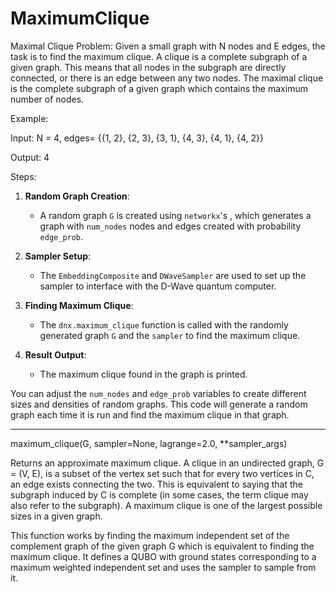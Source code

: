 # MaximumClique
 Maximal Clique Problem: Given a small graph with N nodes and E edges, the task is to find the maximum clique. A clique is a complete subgraph of a given graph. This means that all nodes in the subgraph are directly connected, or there is an edge between any two nodes. The maximal clique is the complete subgraph of a given graph which contains the maximum number of nodes.
 
Example:

Input: N = 4, edges= {{1, 2}, {2, 3}, {3, 1}, {4, 3}, {4, 1}, {4, 2}} 

Output: 4

Steps:
1. **Random Graph Creation**:
   - A random graph `G` is created using `networkx`'s , which generates a graph with `num_nodes` nodes and edges created with probability `edge_prob`.

2. **Sampler Setup**:
   - The `EmbeddingComposite` and `DWaveSampler` are used to set up the sampler to interface with the D-Wave quantum computer.

3. **Finding Maximum Clique**:
   - The `dnx.maximum_clique` function is called with the randomly generated graph `G` and the `sampler` to find the maximum clique.

4. **Result Output**:
   - The maximum clique found in the graph is printed.

You can adjust the `num_nodes` and `edge_prob` variables to create different sizes and densities of random graphs. This code will generate a random graph each time it is run and find the maximum clique in that graph.

----------------
maximum_clique(G, sampler=None, lagrange=2.0, **sampler_args)

Returns an approximate maximum clique. A clique in an undirected graph, G = (V, E), is a subset of the vertex set such that for every two vertices in C, an edge exists connecting the two. This is equivalent to saying that the subgraph induced by C is complete (in some cases, the term clique may also refer to the subgraph). A maximum clique is one of the largest possible sizes in a given graph.

This function works by finding the maximum independent set of the complement graph of the given graph G which is equivalent to finding the maximum clique. It defines a QUBO with ground states corresponding to a maximum weighted independent set and uses the sampler to sample from it.
